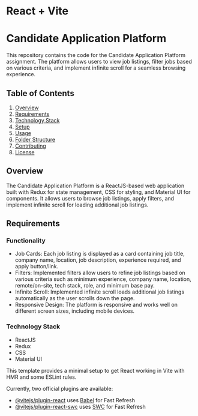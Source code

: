 # React + Vite
# Candidate Application Platform

This repository contains the code for the Candidate Application Platform assignment. The platform allows users to view job listings, filter jobs based on various criteria, and implement infinite scroll for a seamless browsing experience.

## Table of Contents
1. [Overview](#overview)
2. [Requirements](#requirements)
3. [Technology Stack](#technology-stack)
4. [Setup](#setup)
5. [Usage](#usage)
6. [Folder Structure](#folder-structure)
7. [Contributing](#contributing)
8. [License](#license)

## Overview

The Candidate Application Platform is a ReactJS-based web application built with Redux for state management, CSS for styling, and Material UI for components. It allows users to browse job listings, apply filters, and implement infinite scroll for loading additional job listings.

## Requirements

### Functionality

- Job Cards: Each job listing is displayed as a card containing job title, company name, location, job description, experience required, and apply button/link.
- Filters: Implemented filters allow users to refine job listings based on various criteria such as minimum experience, company name, location, remote/on-site, tech stack, role, and minimum base pay.
- Infinite Scroll: Implemented infinite scroll loads additional job listings automatically as the user scrolls down the page.
- Responsive Design: The platform is responsive and works well on different screen sizes, including mobile devices.

### Technology Stack

- ReactJS
- Redux
- CSS
- Material UI



This template provides a minimal setup to get React working in Vite with HMR and some ESLint rules.

Currently, two official plugins are available:

- [@vitejs/plugin-react](https://github.com/vitejs/vite-plugin-react/blob/main/packages/plugin-react/README.md) uses [Babel](https://babeljs.io/) for Fast Refresh
- [@vitejs/plugin-react-swc](https://github.com/vitejs/vite-plugin-react-swc) uses [SWC](https://swc.rs/) for Fast Refresh
